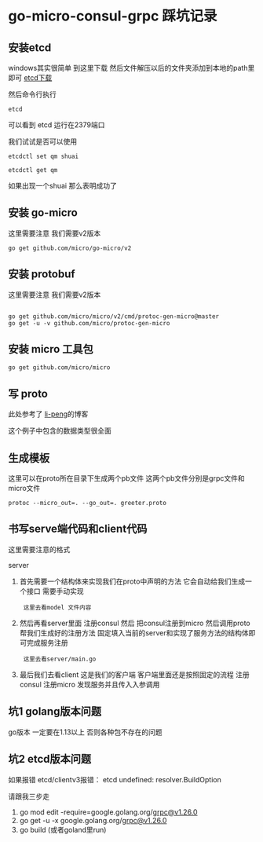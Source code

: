 # go-micro-consul-grpc 踩坑记录

## 安装etcd

windows其实很简单 到这里下载 然后文件解压以后的文件夹添加到本地的path里即可
[etcd下载]( https://github.com/etcd-io/etcd/releases/tag/v3.4.9 )

然后命令行执行
```
etcd 
```
可以看到 etcd 运行在2379端口

我们试试是否可以使用

```
etcdctl set qm shuai
```

```
etcdctl get qm
```

如果出现一个shuai 那么表明成功了

## 安装 go-micro

这里需要注意 我们需要v2版本
```
go get github.com/micro/go-micro/v2
```

## 安装 protobuf

这里需要注意 我们需要v2版本

```

go get github.com/micro/micro/v2/cmd/protoc-gen-micro@master
go get -u -v github.com/micro/protoc-gen-micro

```

## 安装 micro 工具包

```
go get github.com/micro/micro
```


## 写 proto

此处参考了 [li-peng]( https://www.cnblogs.com/li-peng/p/9598879.html )的博客 

这个例子中包含的数据类型很全面

## 生成模板

这里可以在proto所在目录下生成两个pb文件 这两个pb文件分别是grpc文件和micro文件
```
protoc --micro_out=. --go_out=. greeter.proto
```

## 书写serve端代码和client代码

这里需要注意的格式

server

1. 首先需要一个结构体来实现我们在proto中声明的方法 它会自动给我们生成一个接口 需要手动实现

        这里去看model 文件内容 

2. 然后再看server里面 注册consul 然后 把consul注册到micro 然后调用proto帮我们生成好的注册方法 固定填入当前的server和实现了服务方法的结构体即可完成服务注册

        这里去看server/main.go

3. 最后我们去看client 这是我们的客户端 客户端里面还是按照固定的流程 注册consul 注册micro 发现服务并且传入入参调用 


## 坑1 golang版本问题

go版本 一定要在1.13以上 否则各种包不存在的问题

## 坑2 etcd版本问题

如果报错 etcd/clientv3报错： etcd undefined: resolver.BuildOption

请跟我三步走

1. go mod edit -require=google.golang.org/grpc@v1.26.0
2. go get -u -x google.golang.org/grpc@v1.26.0
3. go build (或者goland里run)